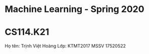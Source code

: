 # Machine Learning - Spring 2020
# CS114.K21

Họ tên: Trịnh Việt Hoàng
Lớp: KTMT2017 
MSSV 17520522
